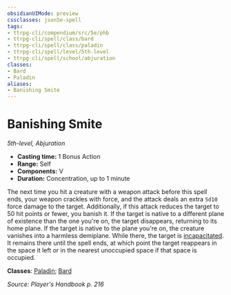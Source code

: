 ```yaml
---
obsidianUIMode: preview
cssclasses: json5e-spell
tags:
- ttrpg-cli/compendium/src/5e/phb
- ttrpg-cli/spell/class/bard
- ttrpg-cli/spell/class/paladin
- ttrpg-cli/spell/level/5th-level
- ttrpg-cli/spell/school/abjuration
classes:
- Bard
- Paladin
aliases:
- Banishing Smite
---
```

# Banishing Smite
*5th-level, Abjuration*  


- **Casting time:** 1 Bonus Action
- **Range:** Self
- **Components:** V
- **Duration:** Concentration, up to 1 minute

The next time you hit a creature with a weapon attack before this spell ends, your weapon crackles with force, and the attack deals an extra `5d10` force damage to the target. Additionally, if this attack reduces the target to 50 hit points or fewer, you banish it. If the target is native to a different plane of existence than the one you're on, the target disappears, returning to its home plane. If the target is native to the plane you're on, the creature vanishes into a harmless demiplane. While there, the target is [incapacitated](/CLI/conditions.md#Incapacitated). It remains there until the spell ends, at which point the target reappears in the space it left or in the nearest unoccupied space if that space is occupied.

**Classes**: [Paladin](/CLI/lists/list-spells-classes-paladin.md); [Bard](/CLI/lists/list-spells-classes-bard.md)

*Source: Player's Handbook p. 216*